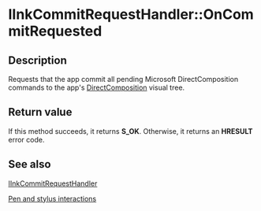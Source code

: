 # IInkCommitRequestHandler::OnCommitRequested

## Description

Requests that the app commit all pending Microsoft DirectComposition commands to the app's [DirectComposition](https://learn.microsoft.com/windows/desktop/directcomp/directcomposition-portal) visual tree.

## Return value

If this method succeeds, it returns **S_OK**. Otherwise, it returns an **HRESULT** error code.

## See also

[IInkCommitRequestHandler](https://learn.microsoft.com/previous-versions/windows/desktop/api/inkpresenterdesktop/nn-inkpresenterdesktop-iinkcommitrequesthandler)

[Pen and stylus interactions](https://learn.microsoft.com/windows/uwp/input-and-devices/pen-and-stylus-interactions)